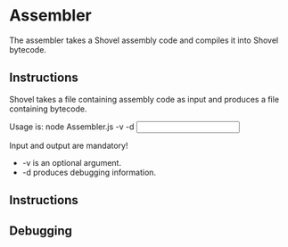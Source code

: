 # Assembler

The assembler takes a Shovel assembly code and compiles it into Shovel bytecode.

## Instructions
Shovel takes a file containing assembly code as input and produces a file containing bytecode.

Usage is:
node Assembler.js -v -d <input> <output>

Input and output are mandatory!
- -v is an optional argument.
- -d produces debugging information.

## Instructions

## Debugging